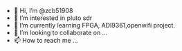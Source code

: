 - 👋 Hi, I’m @zcb51908
- 👀 I’m interested in pluto sdr
- 🌱 I’m currently learning FPGA, ADI9361,openwifi project.
- 💞️ I’m looking to collaborate on ...
- 📫 How to reach me ...

<!---
zcb51908/zcb51908 is a ✨ special ✨ repository because its `README.md` (this file) appears on your GitHub profile.
You can click the Preview link to take a look at your changes.
--->
